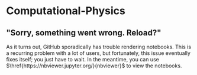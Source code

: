 # Computational-Physics

## "Sorry, something went wrong. Reload?"

As it turns out, GitHub sporadically has trouble rendering notebooks. 
This is a recurring problem with a lot of users, but fortunately, this issue eventually fixes itself; you just have to wait.
In the meantime, you can use $\href{https://nbviewer.jupyter.org/}{nbviewer}$ to view the notebooks. 
